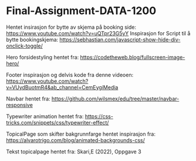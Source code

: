 # Final-Assignment-DATA-1200


Hentet insirasjon for bytte av skjema på booking side: https://www.youtube.com/watch?v=uQTpr23G5yY 
Inspirasjon for Script til å bytte bookingskjema: https://sebhastian.com/javascript-show-hide-div-onclick-toggle/

Hero forsidestyling hentet fra: https://codetheweb.blog/fullscreen-image-hero/

Footer inspirasjon og delvis kode fra denne videoen: https://www.youtube.com/watch?v=VUydBuotmR4&ab_channel=CemEygiMedia

Navbar hentet fra: https://github.com/wilsmex/edu/tree/master/navbar-responsive 

Typewriter animation hentet fra: https://css-tricks.com/snippets/css/typewriter-effect/

TopicalPage som skifter bakgrunnfarge hentet inspirasjon fra: https://alvarotrigo.com/blog/animated-backgrounds-css/

Tekst topicalpage hentet fra: 
Skari,E (2022), Oppgave 3 

